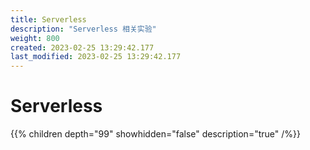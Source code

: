 ```yaml
---
title: Serverless
description: "Serverless 相关实验"
weight: 800
created: 2023-02-25 13:29:42.177
last_modified: 2023-02-25 13:29:42.177
---
```

# Serverless 

{{% children depth="99" showhidden="false" description="true" /%}}



